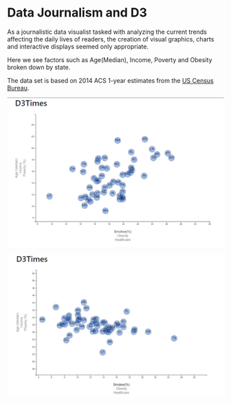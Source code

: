 # Data Journalism and D3

As a journalistic data visualist tasked with analyzing the current trends affecting the daily lives of readers, the creation of visual graphics, charts and interactive displays seemed only appropriate.    

Here we see factors such as Age(Median), Income, Poverty and Obesity broken down by state.  

The data set is based on 2014 ACS 1-year estimates from the [US Census Bureau](https://data.census.gov/cedsci/).


![poverty](Images/Age.jpg)


![smokes](Images/Smokes.jpg)